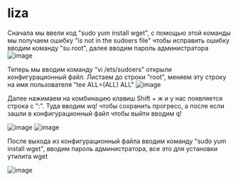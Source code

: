 # liza
Сначала мы ввели код "sudo yum install wget", с помощью этой команды мы получаем ошибку "is not in the sudoers file" чтобы исправить ошибку вводим команду "su root", далее вводим пароль администратора 
![image](https://github.com/user-attachments/assets/087ce2c4-157a-426f-a8fa-4819b58582c6)

Теперь мы вводим команду "vi /ets/sudoers" открыли конфигурационный файл. Листаем до строки "root", меняем эту строку на имя пользователя "tee ALL=(ALL)       ALL"
![image](https://github.com/user-attachments/assets/833dee0b-0bdd-4eb7-bc38-c3c973521fe1)

Далее нажимаем на комбинацию клавиш Shift + ж и у нас появляется строка с ":". Туда вводим wq! чтобы сохранить прогресс, а после если зашли в конфигурационный файл чтобы выйти вводим q!

![image](https://github.com/user-attachments/assets/a6cc1a3e-79da-443c-a38f-d90a67a7cfd7)
![image](https://github.com/user-attachments/assets/ce7bb00c-e2aa-4af0-9598-2b3e1c96cd9a)

После выхода из конфигурационный файла вводим команду "sudo yum install wget", вводим пароль администратора, все это для установки утилита wget

![image](https://github.com/user-attachments/assets/35498f5c-92e3-4a15-bb71-1196d9d05caa)
